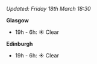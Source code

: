 *Updated: Friday 18th March 18:30*

**Glasgow**

* 19h - 6h: :sunny: Clear

**Edinburgh**

* 19h - 6h: :sunny: Clear
